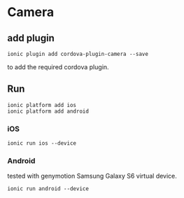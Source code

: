 # Camera

## add plugin

    ionic plugin add cordova-plugin-camera --save

to add the required cordova plugin.

## Run

    ionic platform add ios
    ionic platform add android

### iOS

    ionic run ios --device

### Android

tested with genymotion Samsung Galaxy S6 virtual device.

    ionic run android --device